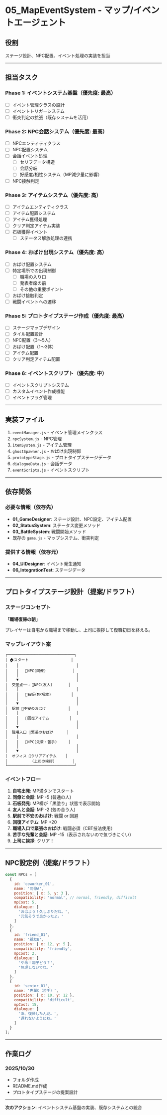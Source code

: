 # 05_MapEventSystem - マップ/イベントエージェント

## 役割
ステージ設計、NPC配置、イベント処理の実装を担当

---

## 担当タスク

### Phase 1: イベントシステム基盤（優先度: 最高）
- [ ] イベント管理クラスの設計
- [ ] イベントトリガーシステム
- [ ] 衝突判定の拡張（既存システムを活用）

### Phase 2: NPC会話システム（優先度: 最高）
- [ ] NPCエンティティクラス
- [ ] NPC配置システム
- [ ] 会話イベント処理
  - [ ] セリフデータ構造
  - [ ] 会話分岐
  - [ ] 好感度/相性システム（MP減少量に影響）
- [ ] NPC接触判定

### Phase 3: アイテムシステム（優先度: 高）
- [ ] アイテムエンティティクラス
- [ ] アイテム配置システム
- [ ] アイテム獲得処理
- [ ] クリア判定アイテム実装
- [ ] 石板獲得イベント
  - [ ] ステータス解放処理の連携

### Phase 4: おばけ出現システム（優先度: 高）
- [ ] おばけ配置システム
- [ ] 特定場所での出現制御
  - [ ] 職場の入り口
  - [ ] 発表者席の前
  - [ ] その他の重要ポイント
- [ ] おばけ接触判定
- [ ] 戦闘イベントへの遷移

### Phase 5: プロトタイプステージ作成（優先度: 最高）
- [ ] ステージマップデザイン
- [ ] タイル配置設計
- [ ] NPC配置（3〜5人）
- [ ] おばけ配置（1〜3体）
- [ ] アイテム配置
- [ ] クリア判定アイテム配置

### Phase 6: イベントスクリプト（優先度: 中）
- [ ] イベントスクリプトシステム
- [ ] カスタムイベント作成機能
- [ ] イベントフラグ管理

---

## 実装ファイル

1. `eventManager.js` - イベント管理メインクラス
2. `npcSystem.js` - NPC管理
3. `itemSystem.js` - アイテム管理
4. `ghostSpawner.js` - おばけ出現制御
5. `prototypeStage.js` - プロトタイプステージデータ
6. `dialogueData.js` - 会話データ
7. `eventScripts.js` - イベントスクリプト

---

## 依存関係

### 必要な情報（依存先）
- **01_GameDesigner**: ステージ設計、NPC設定、アイテム配置
- **02_StatusSystem**: ステータス変更メソッド
- **03_BattleSystem**: 戦闘開始メソッド
- 既存の `game.js` - マップシステム、衝突判定

### 提供する情報（依存元）
- **04_UIDesigner**: イベント発生通知
- **06_IntegrationTest**: ステージデータ

---

## プロトタイプステージ設計（提案/ドラフト）

### ステージコンセプト
**「職場復帰の朝」**

プレイヤーは自宅から職場まで移動し、上司に挨拶して復職初日を終える。

### マップレイアウト案

```
┌──────────────────────────────┐
│ 🏠スタート                   │
│    │                          │
│    │   👤NPC(同僚)            │
│    │                          │
│    ▼                          │
│  交差点──→ 👤NPC(友人)       │
│    │                          │
│    │   📖石板(MP解放)         │
│    │                          │
│    ▼                          │
│  駅前 👻不安のおばけ          │
│    │                          │
│    │   🍖回復アイテム         │
│    │                          │
│    ▼                          │
│  職場入口 👻緊張のおばけ      │
│    │                          │
│    │   👤NPC(先輩・苦手)     │
│    │                          │
│    ▼                          │
│  オフィス 🎯クリアアイテム    │
│           (上司の挨拶)        │
└──────────────────────────────┘
```

### イベントフロー
1. **自宅出発**: MP満タンでスタート
2. **同僚と会話**: MP -5 (普通の人)
3. **石板発見**: MP欄が「黒塗り」状態で表示開始
4. **友人と会話**: MP -2 (気の合う人)
5. **駅前で不安のおばけ**: 戦闘 or 回避
6. **回復アイテム**: MP +20
7. **職場入口で緊張のおばけ**: 戦闘必須（CBT技法使用）
8. **苦手な先輩と会話**: MP -15（表示されないので気づきにくい）
9. **上司に挨拶**: クリア！

---

## NPC設定例（提案/ドラフト）

```javascript
const NPCs = [
  {
    id: 'coworker_01',
    name: '同僚A',
    position: { x: 5, y: 3 },
    compatibility: 'normal', // normal, friendly, difficult
    mpCost: 5,
    dialogue: [
      'おはよう！久しぶりだね。',
      '元気そうで良かったよ。'
    ]
  },
  {
    id: 'friend_01',
    name: '親友B',
    position: { x: 12, y: 5 },
    compatibility: 'friendly',
    mpCost: 2,
    dialogue: [
      'やあ！調子どう？',
      '無理しないでね。'
    ]
  },
  {
    id: 'senior_01',
    name: '先輩C（苦手）',
    position: { x: 10, y: 12 },
    compatibility: 'difficult',
    mpCost: 15,
    dialogue: [
      'あ、復帰したんだ。',
      '遅れないようにね。'
    ]
  }
];
```

---

## 作業ログ

### 2025/10/30
- フォルダ作成
- README.md作成
- プロトタイプステージの提案設計

---

**次のアクション**: イベントシステム基盤の実装、既存システムとの統合

